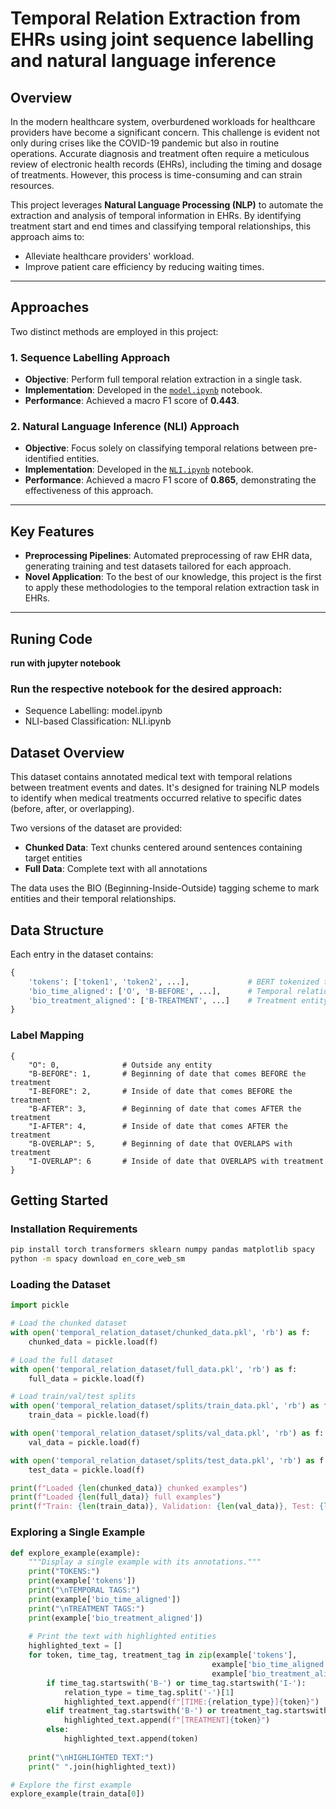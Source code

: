 # Temporal Relation Extraction from EHRs using joint sequence labelling and natural language inference

## **Overview**

In the modern healthcare system, overburdened workloads for healthcare providers have become a significant concern. This challenge is evident not only during crises like the COVID-19 pandemic but also in routine operations. Accurate diagnosis and treatment often require a meticulous review of electronic health records (EHRs), including the timing and dosage of treatments. However, this process is time-consuming and can strain resources.

This project leverages **Natural Language Processing (NLP)** to automate the extraction and analysis of temporal information in EHRs. By identifying treatment start and end times and classifying temporal relationships, this approach aims to:
- Alleviate healthcare providers' workload.
- Improve patient care efficiency by reducing waiting times.

---

## **Approaches**
Two distinct methods are employed in this project:

### **1. Sequence Labelling Approach**
- **Objective**: Perform full temporal relation extraction in a single task.
- **Implementation**: Developed in the [`model.ipynb`](model.ipynb) notebook.
- **Performance**: Achieved a macro F1 score of **0.443**.

### **2. Natural Language Inference (NLI) Approach**
- **Objective**: Focus solely on classifying temporal relations between pre-identified entities.
- **Implementation**: Developed in the [`NLI.ipynb`](NLI.ipynb) notebook.
- **Performance**: Achieved a macro F1 score of **0.865**, demonstrating the effectiveness of this approach.

---

## **Key Features**
- **Preprocessing Pipelines**: Automated preprocessing of raw EHR data, generating training and test datasets tailored for each approach.
- **Novel Application**: To the best of our knowledge, this project is the first to apply these methodologies to the temporal relation extraction task in EHRs.

---

## **Runing Code**
**run with jupyter notebook**
### Run the respective notebook for the desired approach:
- Sequence Labelling: model.ipynb
- NLI-based Classification: NLI.ipynb

## Dataset Overview

This dataset contains annotated medical text with temporal relations between treatment events and dates. It's designed for training NLP models to identify when medical treatments occurred relative to specific dates (before, after, or overlapping).

Two versions of the dataset are provided:
- **Chunked Data**: Text chunks centered around sentences containing target entities
- **Full Data**: Complete text with all annotations

The data uses the BIO (Beginning-Inside-Outside) tagging scheme to mark entities and their temporal relationships.

## Data Structure

Each entry in the dataset contains:

```python
{
    'tokens': ['token1', 'token2', ...],             # BERT tokenized text
    'bio_time_aligned': ['O', 'B-BEFORE', ...],      # Temporal relation tags
    'bio_treatment_aligned': ['B-TREATMENT', ...]    # Treatment entity tags
}
```

### Label Mapping

```
{
    "O": 0,              # Outside any entity
    "B-BEFORE": 1,       # Beginning of date that comes BEFORE the treatment
    "I-BEFORE": 2,       # Inside of date that comes BEFORE the treatment
    "B-AFTER": 3,        # Beginning of date that comes AFTER the treatment
    "I-AFTER": 4,        # Inside of date that comes AFTER the treatment
    "B-OVERLAP": 5,      # Beginning of date that OVERLAPS with treatment
    "I-OVERLAP": 6       # Inside of date that OVERLAPS with treatment
}
```

## Getting Started

### Installation Requirements

```bash
pip install torch transformers sklearn numpy pandas matplotlib spacy
python -m spacy download en_core_web_sm
```

### Loading the Dataset

```python
import pickle

# Load the chunked dataset
with open('temporal_relation_dataset/chunked_data.pkl', 'rb') as f:
    chunked_data = pickle.load(f)

# Load the full dataset
with open('temporal_relation_dataset/full_data.pkl', 'rb') as f:
    full_data = pickle.load(f)

# Load train/val/test splits
with open('temporal_relation_dataset/splits/train_data.pkl', 'rb') as f:
    train_data = pickle.load(f)

with open('temporal_relation_dataset/splits/val_data.pkl', 'rb') as f:
    val_data = pickle.load(f)

with open('temporal_relation_dataset/splits/test_data.pkl', 'rb') as f:
    test_data = pickle.load(f)

print(f"Loaded {len(chunked_data)} chunked examples")
print(f"Loaded {len(full_data)} full examples")
print(f"Train: {len(train_data)}, Validation: {len(val_data)}, Test: {len(test_data)}")
```

### Exploring a Single Example

```python
def explore_example(example):
    """Display a single example with its annotations."""
    print("TOKENS:")
    print(example['tokens'])
    print("\nTEMPORAL TAGS:")
    print(example['bio_time_aligned'])
    print("\nTREATMENT TAGS:")
    print(example['bio_treatment_aligned'])
    
    # Print the text with highlighted entities
    highlighted_text = []
    for token, time_tag, treatment_tag in zip(example['tokens'], 
                                             example['bio_time_aligned'], 
                                             example['bio_treatment_aligned']):
        if time_tag.startswith('B-') or time_tag.startswith('I-'):
            relation_type = time_tag.split('-')[1]
            highlighted_text.append(f"[TIME:{relation_type}]{token}")
        elif treatment_tag.startswith('B-') or treatment_tag.startswith('I-'):
            highlighted_text.append(f"[TREATMENT]{token}")
        else:
            highlighted_text.append(token)
    
    print("\nHIGHLIGHTED TEXT:")
    print(" ".join(highlighted_text))

# Explore the first example
explore_example(train_data[0])
```


